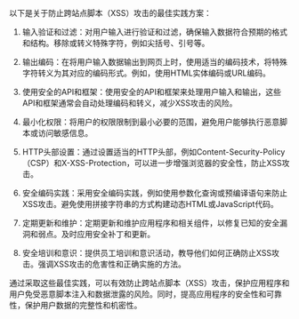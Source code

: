 以下是关于防止跨站点脚本（XSS）攻击的最佳实践方案：

1. 输入验证和过滤：对用户输入进行验证和过滤，确保输入数据符合预期的格式和结构。移除或转义特殊字符，例如尖括号、引号等。

2. 输出编码：在将用户输入数据输出到网页上时，使用适当的编码技术，将特殊字符转义为其对应的编码形式。例如，使用HTML实体编码或URL编码。

3. 使用安全的API和框架：使用安全的API和框架来处理用户输入和输出，这些API和框架通常会自动处理编码和转义，减少XSS攻击的风险。

4. 最小化权限：将用户的权限限制到最小必要的范围，避免用户能够执行恶意脚本或访问敏感信息。

5. HTTP头部设置：通过设置适当的HTTP头部，例如Content-Security-Policy（CSP）和X-XSS-Protection，可以进一步增强浏览器的安全性，防止XSS攻击。

6. 安全编码实践：采用安全编码实践，例如使用参数化查询或预编译语句来防止XSS攻击。避免使用拼接字符串的方式构建动态HTML或JavaScript代码。

7. 定期更新和维护：定期更新和维护应用程序和相关组件，以修复已知的安全漏洞和弱点。及时应用安全补丁和更新。

8. 安全培训和意识：提供员工培训和意识活动，教导他们如何正确防止XSS攻击。强调XSS攻击的危害性和正确实施的方法。

通过采取这些最佳实践，可以有效防止跨站点脚本（XSS）攻击，保护应用程序和用户免受恶意脚本注入和数据泄露的风险。同时，提高应用程序的安全性和可靠性，保护用户数据的完整性和机密性。